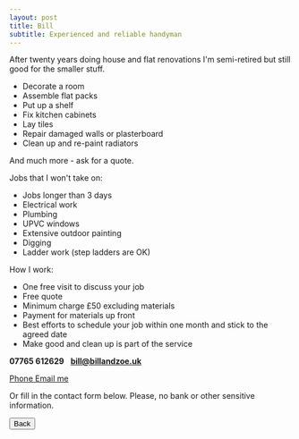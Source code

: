 ```yaml
---
layout: post
title: Bill
subtitle: Experienced and reliable handyman
---
```


After twenty years doing house and flat renovations I'm semi-retired but still good for the smaller stuff.

 - Decorate a room
 - Assemble flat packs
 - Put up a shelf
 - Fix kitchen cabinets
 - Lay tiles
 - Repair damaged walls or plasterboard
 - Clean up and re-paint radiators

And much more - ask for a quote.

Jobs that I won't take on:
  - Jobs longer than 3 days
  - Electrical work
  - Plumbing
  - UPVC windows
  - Extensive outdoor painting
  - Digging
  - Ladder work (step ladders are OK)

How I work:
  - One free visit to discuss your job
  - Free quote
  - Minimum charge £50 excluding materials
  - Payment for materials up front
  - Best efforts to schedule your job within one month and stick to the agreed date
  - Make good and clean up is part of the service

**07765 612629**&nbsp;&nbsp;&nbsp;**bill@billandzoe.uk**

<a href="tel:643643636363}" title="Call me on 53535353535">
    <span class="fa-stack fa-lg" aria-hidden="true">
    <i class="fas fa-circle fa-stack-2x"></i>
    <i class="fas fa-phone fa-stack-1x fa-inverse"></i>
    </span>
    <span class="sr-only">Phone</span>
</a><a href="mailto:bill@billandzoe.uk" title="Email me at bill@billandzoe.uk">
      <span class="fa-stack fa-lg" aria-hidden="true">
        <i class="fas fa-circle fa-stack-2x"></i>
        <i class="fas fa-envelope fa-stack-1x fa-inverse"></i>
      </span>
      <span class="sr-only">Email me</span>
</a>

Or fill in the contact form below.
Please, no bank or other sensitive information.


<button onclick="window.history.back()">Back</button>



